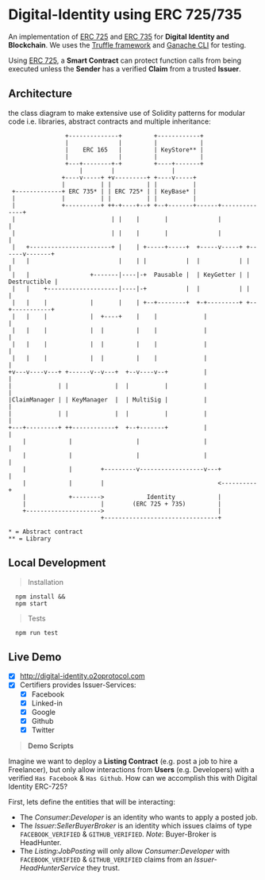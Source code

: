 # Digital-Identity using ERC 725/735

An implementation of [ERC 725](https://github.com/ethereum/EIPs/issues/725) and [ERC 735](https://github.com/ethereum/EIPs/issues/735) for **Digital Identity and Blockchain**. We uses the [Truffle framework](http://truffleframework.com/) and [Ganache CLI](https://github.com/trufflesuite/ganache-cli) for testing.

Using [ERC 725](https://github.com/ethereum/EIPs/issues/725), a **Smart Contract** can protect function calls from being executed unless the **Sender** has a verified **Claim** from a trusted **Issuer**.

## Architecture

the class diagram to make extensive use of Solidity patterns for modular code i.e. libraries, abstract contracts and multiple inheritance:

```
                +--------------+         +------------+
                |              |         |            |
                |    ERC 165   |         | KeyStore** |
                |              |         |            |
                +---+--------+-+         +----+-------+
                    |        |                |
               +----v-----+ +v---------+ +----v-----+
               |          | |          | |          |
 +-------------+ ERC 735* | | ERC 725* | | KeyBase* |
 |             |          | |          | |          |
 |             +----------+ ++-+----+--+ +--+-------+------+--------------+
 |                           | |    |       |              |              |
 |                           | |    |       |              |              |
 |   +-----------------------+ |    | +-----+-----+  +-----v-----+ +------v-------+
 |   |                         |    | |           |  |           | |              |
 |   |                 +-------|----|-+  Pausable |  | KeyGetter | | Destructible |
 |   |    +--------------------|----|-+           |  |           | |              |
 |   |    |            |       |    | +--+--------+  +-+---------+ +--+-----------+
 |   |    |            |  +----+    |    |             |              |
 |   |    |            |  |         |    |             |              |
 |   |    |            |  |         |    |             |              |
 |   |    |            |  |         |    |             |              |
+v---v----v---+ +------v--v---+  +--v----v--+          |              |
|             | |             |  |          |          |              |
|ClaimManager | | KeyManager  |  | MultiSig |          |              |
|             | |             |  |          |          |              |
+---+---------+ ++------------+  +--+-------+          |              |
    |            |                  |                  |              |
    |            |                  |                  |              |
    |            |        +---------v------------------v---+          |
    |            |        |                                <----------+
    |            +-------->            Identity            |
    |                     |        (ERC 725 + 735)         |
    +--------------------->                                |
                          +--------------------------------+

* = Abstract contract
** = Library
```
  
## Local Development

> Installation
```
  npm install &&
  npm start
```
> Tests
```
  npm run test 
```


## Live Demo

- [x] http://digital-identity.o2oprotocol.com
- [x] Certifiers provides Issuer-Services: 
  - [x] Facebook
  - [x] Linked-in
  - [x] Google
  - [x] Github
  - [x] Twitter 
  
> **Demo Scripts**

Imagine we want to deploy a **Listing Contract** (e.g. post a job to hire a Freelancer), but only allow interactions from **Users** (e.g. Developers) with a verified `Has Facebook` & `Has Github`. How can we accomplish this with Digital Identity ERC-725?

First, lets define the entities that will be interacting:
* The _Consumer:Developer_ is an identity who wants to apply a posted job.
* The _Issuer:SellerBuyerBroker_ is an identity which issues claims of type `FACEBOOK_VERIFIED` &  `GITHUB_VERIFIED`. *Note*: Buyer-Broker is HeadHunter.
* The _Listing:JobPosting_ will only allow _Consumer:Developer_ with `FACEBOOK_VERIFIED` &  `GITHUB_VERIFIED` claims from an _Issuer-HeadHunterService_ they trust.